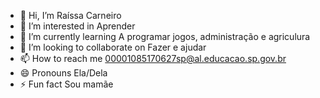 - 👋 Hi, I’m Raíssa Carneiro
- 👀 I’m interested in Aprender 
- 🌱 I’m currently learning A programar jogos, administração e agriculura
- 💞️ I’m looking to collaborate on Fazer e ajudar
- 📫 How to reach me 00001085170627sp@al.educacao.sp.gov.br
- 😄 Pronouns Ela/Dela
- ⚡ Fun fact Sou mamãe
   

<!---
carneiroraissa/carneiroraissa is a ✨ special ✨ repository because its `README.md` (this file) appears on your GitHub profile.
You can click the Preview link to take a look at your changes.
--->
